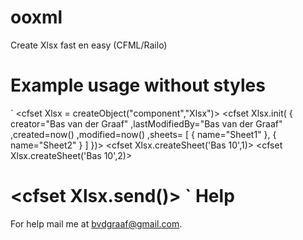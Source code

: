 ooxml
=====

Create Xlsx fast en easy (CFML/Railo)


Example usage without styles
=====
`
<cfset Xlsx = createObject("component","Xlsx")>
<cfset Xlsx.init(	{	creator="Bas van der Graaf"
						,lastModifiedBy="Bas van der Graaf"
						,created=now()
						,modified=now()
						,sheets= [
							{ name="Sheet1" },
							{ name="Sheet2" }
						] 
					})>
<cfset Xlsx.createSheet('<row><c r="a1" t="inlineStr"><is><t>Bas</t></is></c> <c r="b1" t="n"><v>10</v></c></row>',1)>
<cfset Xlsx.createSheet('<row><c r="a1" t="inlineStr"><is><t>Bas</t></is></c> <c r="b1" t="n"><v>10</v></c></row>',2)>

<cfset Xlsx.send()>
`
Help
=====
For help mail me at bvdgraaf@gmail.com.
